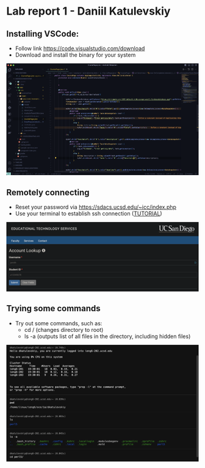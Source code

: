 # Lab report 1 - Daniil Katulevskiy

## Installing VSCode:

- Follow link https://code.visualstudio.com/download
- Download and install the binary for your system

![Image](vscode.png)

## Remotely connecting
- Reset your password via https://sdacs.ucsd.edu/~icc/index.php
- Use your terminal to establish ssh connection ([TUTORIAL](https://youtu.be/in1QMOYk6Io))

![Image](pass-reset.png)

## Trying some commands
- Try out some commands, such as:
    - cd / (changes directory to root)
    - ls -a (outputs list of all files in the directory, including hidden files)


![Image](commands.png)

